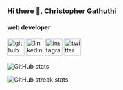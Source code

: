 ### Hi there 👋, Christopher Gathuthi
#### web developer 



[<img src='https://cdn.jsdelivr.net/npm/simple-icons@3.0.1/icons/github.svg' alt='github' height='40'>](https://github.com/Saint-Chris-7)  [<img src='https://cdn.jsdelivr.net/npm/simple-icons@3.0.1/icons/linkedin.svg' alt='linkedin' height='40'>](https://www.linkedin.com/in/christopher-gathuthi-292a51131/)  [<img src='https://cdn.jsdelivr.net/npm/simple-icons@3.0.1/icons/instagram.svg' alt='instagram' height='40'>](https://www.instagram.com/@_soverign/)  [<img src='https://cdn.jsdelivr.net/npm/simple-icons@3.0.1/icons/twitter.svg' alt='twitter' height='40'>](https://twitter.com/@sovereignchris)  

![GitHub stats](https://github-readme-stats.vercel.app/api?username=Saint-Chris-7&show_icons=true&count_private=true)  

![GitHub streak stats](https://github-readme-streak-stats.herokuapp.com/?user=Saint-Chris-7)  

